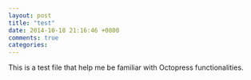 ```yaml
---
layout: post
title: "test"
date: 2014-10-18 21:16:46 +0800
comments: true
categories: 
---
```


This is a test file that help me be familiar with Octopress functionalities.